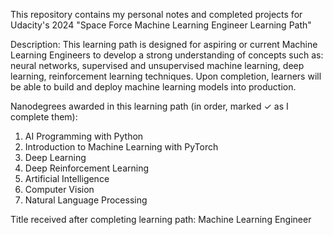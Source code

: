 This repository contains my personal notes and completed projects for
Udacity's 2024 "Space Force Machine Learning Engineer Learning Path"

Description:
This learning path is designed for aspiring or current Machine Learning
Engineers to develop a strong understanding of concepts such as: neural
networks, supervised and unsupervised machine learning, deep learning,
reinforcement learning techniques. Upon completion, learners will be able
to build and deploy machine learning models into production.

Nanodegrees awarded in this learning path (in order, marked ✓ as I complete them):
1. AI Programming with Python
2. Introduction to Machine Learning with PyTorch
3. Deep Learning
4. Deep Reinforcement Learning
5. Artificial Intelligence
6. Computer Vision
7. Natural Language Processing

Title received after completing learning path:
Machine Learning Engineer
